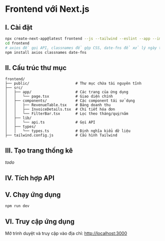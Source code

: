 # Frontend với Next.js

## I. Cài đặt

```sh
npx create-next-app@latest frontend --js --tailwind --eslint --app --import-alias "@/*" --src-dir --no-experimental-app --turbopack --yes
cd frontend
# axios để gọi API, classnames để gộp CSS, date-fns để xử lý ngày tháng.
npm install axios classnames date-fns
```

## II. Cấu trúc thư mục

```plaintext
frontend/
├── public/                     # Thư mục chứa tài nguyên tĩnh
├── src/
│   ├── app/                    # Các trang của ứng dụng
│   │   └── page.tsx            # Giao diện chính
│   ├── components/             # Các component tái sử dụng
│   │   ├── RevenueTable.tsx    # Bảng doanh thu
│   │   ├── InvoiceDetails.tsx  # Chi tiết hóa đơn
│   │   └── FilterBar.tsx       # Lọc theo tháng/quý/năm
│   ├── lib/
│   │   └── api.ts              # Gọi API
│   ├── types/
│   │   └── types.ts            # Định nghĩa kiểu dữ liệu
├── tailwind.config.js          # Cấu hình Tailwind
```

## III. Tạo trang thống kê

_todo_

## IV. Tích hợp API

## V. Chạy ứng dụng

```sh
npm run dev
```
## VI. Truy cập ứng dụng

Mở trình duyệt và truy cập vào địa chỉ: [http://localhost:3000](http://localhost:3000)

